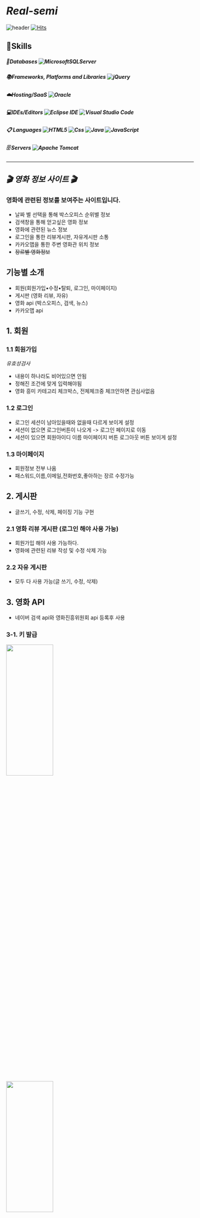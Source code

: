# *Real-semi*


![header](https://capsule-render.vercel.app/api?type=waving&color=auto&height=300&section=header&text=Real-semi/MovieInfoSite)
[![Hits](https://hits.seeyoufarm.com/api/count/incr/badge.svg?url=https%3A%2F%2Fgithub.com%2Fbarkong%2FReal-semi%2Fhit-counter&count_bg=%2374806B&title_bg=%231C3E88&icon=&icon_color=%23E7E7E7&title=hits&edge_flat=false)](https://hits.seeyoufarm.com)

## 💪Skills

##### 💾Databases ![MicrosoftSQLServer](https://img.shields.io/badge/Microsoft%20SQL%20Sever-CC2927?style=for-the-badge&logo=microsoft%20sql%20server&logoColor=white)
##### 📚Frameworks, Platforms and Libraries ![jQuery](https://img.shields.io/badge/jquery-%230769AD.svg?style=for-the-badge&logo=jquery&logoColor=white)
##### ☁️Hosting/SaaS ![Oracle](https://img.shields.io/badge/Oracle-F80000?style=for-the-badge&logo=oracle&logoColor=white)
##### 💻IDEs/Editors ![Eclipse IDE](https://img.shields.io/badge/Eclipse%20IDE-2C2255.svg?&style=for-the-badge&logo=Eclipse%20IDE&logoColor=white) ![Visual Studio Code](https://img.shields.io/badge/Visual%20Studio%20Code-007ACC.svg?&style=for-the-badge&logo=Visual%20Studio%20Code&logoColor=white)
##### 📋 Languages ![HTML5](https://img.shields.io/badge/html5-%23E34F26.svg?style=for-the-badge&logo=html5&logoColor=white) ![Css](https://img.shields.io/badge/css-1572B6?style=for-the-badge&logo=css3&logoColor=white) ![Java](https://img.shields.io/badge/java-%23ED8B00.svg?style=for-the-badge&logo=java&logoColor=white) ![JavaScript](https://img.shields.io/badge/javascript-%23323330.svg?style=for-the-badge&logo=javascript&logoColor=%23F7DF1E) 
##### 🗄️ Servers ![Apache Tomcat](https://img.shields.io/badge/apache%20tomcat-%23F8DC75.svg?style=for-the-badge&logo=apache-tomcat&logoColor=black)


* * *



*🎬 영화 정보 사이트 🎬*
-------------
### 영화에 관련된 정보를 보여주는 사이트입니다. 
- 날짜 별 선택을 통해 박스오피스 순위별 정보
- 검색창을 통해 얻고싶은 영화 정보 
- 영화에 관련된 뉴스 정보
- 로그인을 통한 리뷰게시판, 자유게시판 소통
- 카카오맵을 통한 주변 영화관 위치 정보
- ~~장르별 영화정보~~ <br>

## 기능별 소개
* 회원(회원가입•수정•탈퇴, 로그인, 마이페이지)
* 게시판 (영화 리뷰, 자유)
* 영화 api (박스오피스, 검색, 뉴스)
* 카카오맵 api 

## 1. 회원

### 1.1 회원가입
*유효성검사*
- 내용이 하나라도 비어있으면 안됨
- 정해진 조건에 맞게 입력해야됨
- 영화 흥미 카테고리 체크박스, 전체체크중 체크안하면 관심사없음

### 1.2 로그인
- 로그인 세션이 남아있을때와 없을때 다르게 보이게 설정
- 세션이 없으면 로그인버튼이 나오게 -> 로그인 페이지로 이동
- 세션이 있으면 회원아이디 이름 마이페이지 버튼 로그아웃 버튼 보이게 설정

### 1.3 마이페이지
- 회원정보 전부 나옴
- 패스워드,이름,이메일,전화번호,좋아하는 장르 수정가능

## 2. 게시판 
- 글쓰기, 수정, 삭제, 페이징 기능 구현


### 2.1 영화 리뷰 게시판 (로그인 해야 사용 가능)
- 회원가입 해야 사용 가능하다.
- 영화에 관련된 리뷰 작성 및 수정 삭제 가능

### 2.2 자유 게시판
- 모두 다 사용 가능(글 쓰기, 수정, 삭제)


## 3. 영화 API
- 네이버 검색 api와 영화진흥위원회 api 등록후 사용

### 3-1. 키 발급
 <img src="https://user-images.githubusercontent.com/96048975/205032655-196075dc-e665-4533-90e1-c24dd7ad2b3c.PNG" width="50%" height="30%">
 <img src="https://user-images.githubusercontent.com/96048975/205032662-ede4bfd7-df4b-42f2-bf39-59fdec471fc5.PNG" width="50%" height="30%">
 <img src="https://user-images.githubusercontent.com/96048975/205032668-dd734fe2-3889-4db4-a314-e807ce73bd7e.PNG" width="50%" height="30%">

### 3-2. API 사용
Jquery, Java를 사용해 값을 받아왔다


일부 예시
```jsp
<%
String str = request.getParameter("title");
System.out.println(str);

str = URLEncoder.encode(str, "utf-8");
System.out.println(str);

String url = "https://openapi.naver.com/v1/search/movie.json";
url += "?query=" + str;
url += "&display=1";

System.out.println(url);

URL u = new URL(url);
HttpURLConnection huc = (HttpsURLConnection) u.openConnection();

huc.addRequestProperty("X-Naver-Client-Id", "_dGZX3vm4d9iUQCSPrmu");
huc.addRequestProperty("X-Naver-Client-Secret", "CPXPizei_I");

InputStream is = huc.getInputStream();
InputStreamReader isr = new InputStreamReader(is, "utf-8");
System.out.println(is);

JSONParser jp = new JSONParser();

JSONObject naverData = (JSONObject) jp.parse(isr);
System.out.println(naverData.get("items"));

JSONArray items = (JSONArray) naverData.get("items");
JSONObject item = (JSONObject) items.get(0);
String img = (String) item.get("image");
String director = (String) item.get("director");
director = director.replace("|", "");
String actor = (String) item.get("actor");
actor = actor.replace("|", ",");
String link = (String) item.get("link") + "";
String pubDate = (String) item.get("pubDate");
String subtitle = (String) item.get("subtitle");

JSONObject joo = new JSONObject();
joo.put("img", img);
joo.put("link", link);
joo.put("director", director);
joo.put("actor", actor);
joo.put("pubDate", pubDate);
joo.put("subtitle", subtitle);

response.setContentType("application/json");
response.setCharacterEncoding("utf-8");
out.print(joo.toJSONString());
```
``` js
   $.ajax({
                url: "jsp/dw/getMovie.jsp", // 클라이언트가 HTTP 요청을 보낼 서버의 URL 주소
                async: false,
                data: { title: movieList[i].movieNm }, // HTTP 요청과 함께 서버로 보낼 데이터
                method: "GET", // HTTP 요청 메소드(GET, POST 등)
                dataType: "json", // 서버에서 보내줄 데이터의 타입
              })
```

## 4. 카카오맵 api

- 키워드로 장소검색하고 목록으로 표출하기 (키워드에 영화 넣고 현위치에서 지도가 생성되게 하였다)


```js
let lat;
	let lon;
	if (navigator.geolocation) {
		navigator.geolocation.getCurrentPosition(function(position) {
			lat = position.coords.latitude;
			lon = position.coords.longitude;
		}
    
var markers = [];

		var mapContainer = document.getElementById('map'), 
		
		mapOption = {
			center : new kakao.maps.LatLng(lat, lon), // 지도의 중심좌표
			level : 1
		};
```


자세한 내용은 Click[PPT](피피티 pdf파일)<br>
* * *


## DB 구조

*semi_account*
* * *
COLUM_NAME|DATA_TYPE|NULLABLE|PKEY|
---|---|---|---|
A_ID|VARCHAR2(30 BYTE)|NO|Y|
A_PASSWORD|VARCHAR2(20 BYTE)|NO|N|
A_NAME|VARCHAR2(100 BYTE)|NO|N|
A_BIRTH|DATE|YES|N|
A_GENDER|VARCHAR2(10 BYTE)|NO|N|
A_EMAIL|VARCHAR2(30 BYTE)|NO|N|
A_PHONE|VARCHAR2(20 BYTE)|NO|N|
A_INTEREST|VARCHAR2(200 BYTE)|NO|N|

*semi_review*
* * *
COLUM_NAME|DATA_TYPE|NULLABLE|PKEY|
---|---|---|---|
R_NO|NUMBER(3,0)|NO|N|
R_ID|VARCHAR2(30 BYTE)|NO|N|
R_MOVIE|VARCHAR2(50 CHAR)|NO|N|
R_TITLE|VARCHAR2(200 CHAR)|NO|N|
R_DETAIL|VARCHAR2(1000 CHAR)|NO|N|
R_IMG|VARCHAR2(500 CHAR)|YES|N|
R_DATE|DATE|NO|N|
R_COUNT|NUMBER(5,0)|YES|N|
R_IP|VARCHAR2(25 BYTE)|YES|N|

*semi_free*
* * *
COLUM_NAME|DATA_TYPE|NULLABLE|PKEY|
---|---|---|---|
F_NO|NUMBER(8,0)|NO|Y|
F_ID|VARCHAR2(30 BYTE)|NO|N|
F_TITLE|VARCHAR2(200 CHAR)|NO|N|
F_DETAIL|VARCHAR2(1000 CHAR)|NO|N|
F_IMG|VARCHAR2(500 CHAR)|YES|N|
F_DATE|DATE|NO|N|
F_COUNT|NUMBER(5,0)|YES|N|
F_IP|VARCHAR2(25 BYTE)|YES|N|


## TEAM 
* * *
팀원|이메일|Task|
---|---|---|
김태형|`trainst37@gmail.com`|로그인•내가 쓴글•마이페이지•게시판, 회원가입, css|
이동우|`leedongwoo564@gmail.com`|주변 영화관 찾기, 박스오피스 정보, 영화 뉴스 정보, 검색, 전체 css|
김수현|`kimsouhyne@gmail.com`|박스오피스 정보, 영화 뉴스 정보, 검색, 주변 영화관 찾기, 전체 css|
송준우|`thdwnsdn98@gmail.com`|로그인•내가 쓴글•마이페이지•게시판, 회원가입, css|
